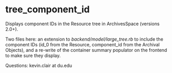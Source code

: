 # tree_component_id

Displays component IDs in the Resource tree in ArchivesSpace (versions 2.0+).

Two files here: an extension to *backend/model/large_tree.rb* to include the component IDs (id_0 from the Resource, component_id from the Archival Objects), and a re-write of the container summary populator on the frontend to make sure they display.

Questions: kevin.clair at du.edu
